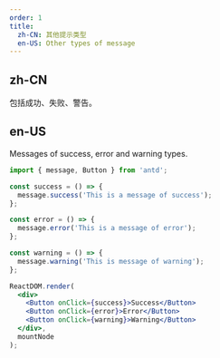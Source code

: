 ```yaml
---
order: 1
title:
  zh-CN: 其他提示类型
  en-US: Other types of message
---
```


## zh-CN

包括成功、失败、警告。

## en-US

Messages of success, error and warning types.

````jsx
import { message, Button } from 'antd';

const success = () => {
  message.success('This is a message of success');
};

const error = () => {
  message.error('This is a message of error');
};

const warning = () => {
  message.warning('This is message of warning');
};

ReactDOM.render(
  <div>
    <Button onClick={success}>Success</Button>
    <Button onClick={error}>Error</Button>
    <Button onClick={warning}>Warning</Button>
  </div>,
  mountNode
);
````

<style>
#components-message-demo-other .ant-btn {
  margin-right: 8px;
}
</style>
